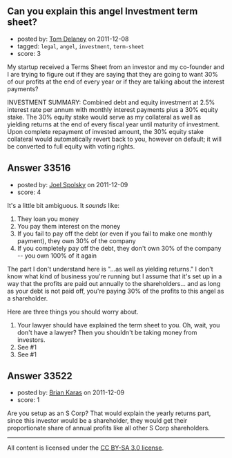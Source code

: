 ## Can you explain this angel Investment term sheet?

- posted by: [Tom Delaney](https://stackexchange.com/users/-1/14926-tom-delaney) on 2011-12-08
- tagged: `legal`, `angel`, `investment`, `term-sheet`
- score: 3

My startup received a Terms Sheet from an investor and my co-founder and I are trying to figure out if they are saying that they are going to want 30% of our profits at the end of every year or if they are talking about the interest payments?

INVESTMENT SUMMARY: Combined debt and equity investment at 2.5% interest rate per annum with monthly interest payments plus a 30% equity stake. The 30% equity stake would serve as my collateral as well as yielding returns at the end of every fiscal year until maturity of investment. Upon complete repayment of invested amount, the 30% equity stake collateral would automatically revert back to you, however on default; it will be converted to full equity with voting rights.


## Answer 33516

- posted by: [Joel Spolsky](https://stackexchange.com/users/-1/4335-joel-spolsky) on 2011-12-09
- score: 4

It's a little bit ambiguous. It *sounds* like:

1. They loan you money
2. You pay them interest on the money
3. If you fail to pay off the debt (or even if you fail to make one monthly payment), they own 30% of the company
4. If you completely pay off the debt, they don't own 30% of the company -- you own 100% of it again

The part I don't understand here is "...as well as yielding returns." I don't know what kind of business you're running but I assume that it's set up in a way that the profits are paid out annually to the shareholders... and as long as your debt is not paid off, you're paying 30% of the profits to this angel as a shareholder.

Here are three things you should worry about.

1. Your lawyer should have explained the term sheet to you. Oh, wait, you don't have a lawyer? Then you shouldn't be taking money from investors.
2. See #1
3. See #1




## Answer 33522

- posted by: [Brian Karas](https://stackexchange.com/users/-1/8465-brian-karas) on 2011-12-09
- score: 1

Are you setup as an S Corp?  That would explain the yearly returns part, since this investor would be a shareholder, they would get their proportionate share of annual profits like all other S Corp shareholders.





---

All content is licensed under the [CC BY-SA 3.0 license](https://creativecommons.org/licenses/by-sa/3.0/).
